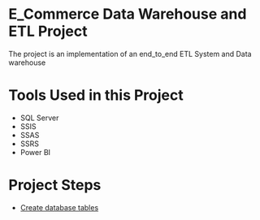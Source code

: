 # E_Commerce Data Warehouse and ETL Project
The project is an implementation of an end_to_end ETL System and Data warehouse 
# Tools Used in this Project 
- SQL Server
- SSIS
- SSAS
- SSRS
- Power BI
# Project Steps
- [Create database tables](https://github.com/EbrahimTarek/Data-Warehouse-and-ETL-project/blob/main/Create%20Database%20%26%20Constraints.sql)  
